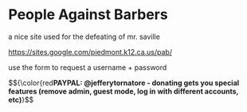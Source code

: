 # People Against Barbers

a nice site used for the defeating of mr. saville

https://sites.google.com/piedmont.k12.ca.us/pab/

use the form to request a username + password

$${\color{red**PAYPAL: @jefferytornatore - donating gets you special features (remove admin, guest mode, log in with different accounts, etc)**}$$

